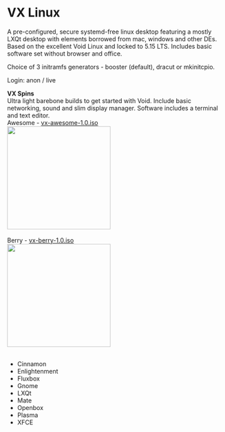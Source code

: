 # VX Linux
A pre-configured, secure systemd-free linux desktop featuring a mostly LXQt desktop with elements borrowed from mac, windows and other DEs. Based on the excellent Void Linux and locked to 5.15 LTS. Includes basic software set without browser and office.<br>

Choice of 3 initramfs generators - booster (default), dracut or mkinitcpio.

Login: anon / live

**VX Spins**<br>
Ultra light barebone builds to get started with Void. Include basic networking, sound and slim display manager. Software includes a terminal and text editor.
<br>
Awesome - <a href="https://github.com/dessington/vx-linux/releases/download/a1.0/vx-awesome-1.0.iso">vx-awesome-1.0.iso</a><br>
<img src="https://github.com/dessington/vx-linux/blob/main/void-awesome.jpg" style="width:240px"><br/>
<br>
Berry - <a href="https://github.com/dessington/vx-linux/releases/download/b1.0/vx-berry.iso">vx-berry-1.0.iso</a><br>
<img src="https://github.com/dessington/vx-linux/blob/main/void-berry.jpg" style="width:240px"><br/>
<br>
- Cinnamon<br>
- Enlightenment<br>
- Fluxbox<br>
- Gnome<br>
- LXQt<br>
- Mate<br>
- Openbox<br>
- Plasma<br>
- XFCE<br>
